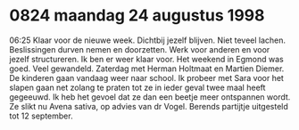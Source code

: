 # 0824 maandag 24 augustus 1998
06:25 	Klaar voor de nieuwe week. Dichtbij jezelf blijven. Niet teveel lachen. Beslissingen durven nemen en doorzetten. Werk voor anderen en voor jezelf structureren. Ik ben er weer klaar voor. Het weekend in Egmond was goed. Veel gewandeld. Zaterdag met Herman Holtmaat en Martien Diemer. De kinderen gaan vandaag weer naar school. Ik probeer met Sara voor het slapen gaan net zolang te praten tot ze in ieder geval twee maal heeft gegeeuwd. Ik heb het gevoel dat ze dan een beetje meer ontspannen wordt. Ze slikt nu Avena sativa, op advies van dr Vogel. Berends partijtje uitgesteld tot 12 september.